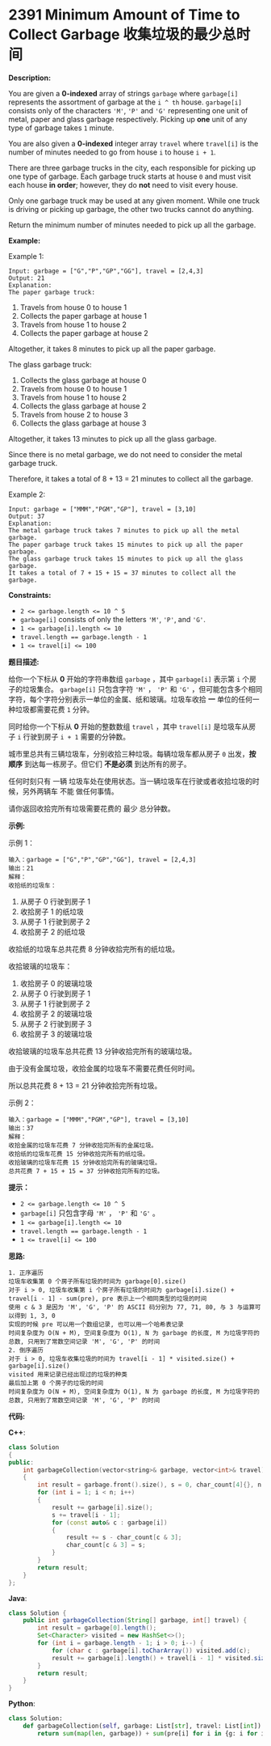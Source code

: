 # 2391 Minimum Amount of Time to Collect Garbage 收集垃圾的最少总时间

__Description:__

You are given a __0-indexed__ array of strings `garbage` where `garbage[i]` represents the assortment of garbage at the `i ^ th` house. `garbage[i]` consists only of the characters `'M'`, `'P'` and `'G'` representing one unit of metal, paper and glass garbage respectively. Picking up __one__ unit of any type of garbage takes `1` minute.

You are also given a __0-indexed__ integer array `travel` where `travel[i]` is the number of minutes needed to go from house `i` to house `i + 1`.

There are three garbage trucks in the city, each responsible for picking up one type of garbage. Each garbage truck starts at house `0` and must visit each house __in order__; however, they do __not__ need to visit every house.

Only one garbage truck may be used at any given moment. While one truck is driving or picking up garbage, the other two trucks cannot do anything.

Return the minimum number of minutes needed to pick up all the garbage.

__Example:__

Example 1:

```text
Input: garbage = ["G","P","GP","GG"], travel = [2,4,3]
Output: 21
Explanation:
The paper garbage truck:
```

1. Travels from house 0 to house 1
2. Collects the paper garbage at house 1
3. Travels from house 1 to house 2
4. Collects the paper garbage at house 2

Altogether, it takes 8 minutes to pick up all the paper garbage.

The glass garbage truck:

1. Collects the glass garbage at house 0
2. Travels from house 0 to house 1
3. Travels from house 1 to house 2
4. Collects the glass garbage at house 2
5. Travels from house 2 to house 3
6. Collects the glass garbage at house 3

Altogether, it takes 13 minutes to pick up all the glass garbage.

Since there is no metal garbage, we do not need to consider the metal garbage truck.

Therefore, it takes a total of 8 + 13 = 21 minutes to collect all the garbage.

Example 2:

```text
Input: garbage = ["MMM","PGM","GP"], travel = [3,10]
Output: 37
Explanation:
The metal garbage truck takes 7 minutes to pick up all the metal garbage.
The paper garbage truck takes 15 minutes to pick up all the paper garbage.
The glass garbage truck takes 15 minutes to pick up all the glass garbage.
It takes a total of 7 + 15 + 15 = 37 minutes to collect all the garbage.
```

__Constraints:__

- `2 <= garbage.length <= 10 ^ 5`
- `garbage[i]` consists of only the letters `'M'`, `'P'`, and `'G'`.
- `1 <= garbage[i].length <= 10`
- `travel.length == garbage.length - 1`
- `1 <= travel[i] <= 100`

__题目描述:__

给你一个下标从 __0__ 开始的字符串数组 `garbage` ，其中 `garbage[i]` 表示第 `i` 个房子的垃圾集合。 `garbage[i]` 只包含字符 `'M'` ， `'P'` 和 `'G'` ，但可能包含多个相同字符，每个字符分别表示一单位的金属、纸和玻璃。垃圾车收拾 __一__ 单位的任何一种垃圾都需要花费 `1` 分钟。

同时给你一个下标从 __0__ 开始的整数数组 `travel` ，其中 `travel[i]` 是垃圾车从房子 `i` 行驶到房子 `i + 1` 需要的分钟数。

城市里总共有三辆垃圾车，分别收拾三种垃圾。每辆垃圾车都从房子 `0` 出发，__按顺序__ 到达每一栋房子。但它们 __不是必须__ 到达所有的房子。

任何时刻只有 一辆 垃圾车处在使用状态。当一辆垃圾车在行驶或者收拾垃圾的时候，另外两辆车 不能 做任何事情。

请你返回收拾完所有垃圾需要花费的 最少 总分钟数。

__示例:__

示例 1：

```text
输入：garbage = ["G","P","GP","GG"], travel = [2,4,3]
输出：21
解释：
收拾纸的垃圾车：
```

1. 从房子 0 行驶到房子 1
2. 收拾房子 1 的纸垃圾
3. 从房子 1 行驶到房子 2
4. 收拾房子 2 的纸垃圾

收拾纸的垃圾车总共花费 8 分钟收拾完所有的纸垃圾。

收拾玻璃的垃圾车：

1. 收拾房子 0 的玻璃垃圾
2. 从房子 0 行驶到房子 1
3. 从房子 1 行驶到房子 2
4. 收拾房子 2 的玻璃垃圾
5. 从房子 2 行驶到房子 3
6. 收拾房子 3 的玻璃垃圾

收拾玻璃的垃圾车总共花费 13 分钟收拾完所有的玻璃垃圾。

由于没有金属垃圾，收拾金属的垃圾车不需要花费任何时间。

所以总共花费 8 + 13 = 21 分钟收拾完所有垃圾。

示例 2：

```text
输入：garbage = ["MMM","PGM","GP"], travel = [3,10]
输出：37
解释：
收拾金属的垃圾车花费 7 分钟收拾完所有的金属垃圾。
收拾纸的垃圾车花费 15 分钟收拾完所有的纸垃圾。
收拾玻璃的垃圾车花费 15 分钟收拾完所有的玻璃垃圾。
总共花费 7 + 15 + 15 = 37 分钟收拾完所有的垃圾。
```

__提示：__

- `2 <= garbage.length <= 10 ^ 5`
- `garbage[i]` 只包含字母 `'M'` ， `'P'` 和 `'G'` 。
- `1 <= garbage[i].length <= 10`
- `travel.length == garbage.length - 1`
- `1 <= travel[i] <= 100`

__思路:__

```text
1. 正序遍历
垃圾车收集第 0 个房子所有垃圾的时间为 garbage[0].size()
对于 i > 0, 垃圾车收集第 i 个房子所有垃圾的时间为 garbage[i].size() + travel[i - 1] - sum(pre), pre 表示上一个相同类型的垃圾的时间
使用 c & 3 是因为 'M', 'G', 'P' 的 ASCII 码分别为 77, 71, 80, 与 3 与运算可以得到 1, 3, 0
实现的时候 pre 可以用一个数组记录, 也可以用一个哈希表记录
时间复杂度为 O(N + M), 空间复杂度为 O(1), N 为 garbage 的长度, M 为垃圾字符的总数, 只用到了常数空间记录 'M', 'G', 'P' 的时间
2. 倒序遍历
对于 i > 0, 垃圾车收集垃圾的时间为 travel[i - 1] * visited.size() + garbage[i].size()
visited 用来记录已经出现过的垃圾的种类
最后加上第 0 个房子的垃圾的时间
时间复杂度为 O(N + M), 空间复杂度为 O(1), N 为 garbage 的长度, M 为垃圾字符的总数, 只用到了常数空间记录 'M', 'G', 'P' 的时间
```

__代码:__

__C++__:

```C++
class Solution 
{
public:
    int garbageCollection(vector<string>& garbage, vector<int>& travel) 
    {
        int result = garbage.front().size(), s = 0, char_count[4]{}, n = garbage.size();
        for (int i = 1; i < n; i++) 
        {
            result += garbage[i].size();
            s += travel[i - 1];
            for (const auto& c : garbage[i]) 
            {
                result += s - char_count[c & 3];
                char_count[c & 3] = s;
            }
        }
        return result;
    }
};
```

__Java__:

```Java
class Solution {
    public int garbageCollection(String[] garbage, int[] travel) {
        int result = garbage[0].length();
        Set<Character> visited = new HashSet<>();
        for (int i = garbage.length - 1; i > 0; i--) {
            for (char c : garbage[i].toCharArray()) visited.add(c);
            result += garbage[i].length() + travel[i - 1] * visited.size();
        }
        return result;
    }
}
```

__Python__:

```Python
class Solution:
    def garbageCollection(self, garbage: List[str], travel: List[int]) -> int:
        return sum(map(len, garbage)) + sum(pre[i] for i in {g: i for i, gar in enumerate(garbage) for g in gar}.values()) if (pre := list(accumulate(travel, initial=0))) else -1
```
